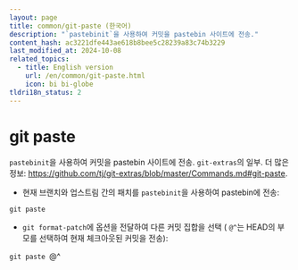 ```yaml
---
layout: page
title: common/git-paste (한국어)
description: "`pastebinit`을 사용하여 커밋을 pastebin 사이트에 전송."
content_hash: ac3221dfe443ae618b8bee5c28239a83c74b3229
last_modified_at: 2024-10-08
related_topics:
  - title: English version
    url: /en/common/git-paste.html
    icon: bi bi-globe
tldri18n_status: 2
---
```

# git paste

`pastebinit`을 사용하여 커밋을 pastebin 사이트에 전송.
`git-extras`의 일부.
더 많은 정보: <https://github.com/tj/git-extras/blob/master/Commands.md#git-paste>.

- 현재 브랜치와 업스트림 간의 패치를 `pastebinit`을 사용하여 pastebin에 전송:

`git paste`

- `git format-patch`에 옵션을 전달하여 다른 커밋 집합을 선택 ( `@^`는 HEAD의 부모를 선택하여 현재 체크아웃된 커밋을 전송):

`git paste `<span class="tldr-var badge badge-pill bg-dark-lm bg-white-dm text-white-lm text-dark-dm font-weight-bold">@^</span>

